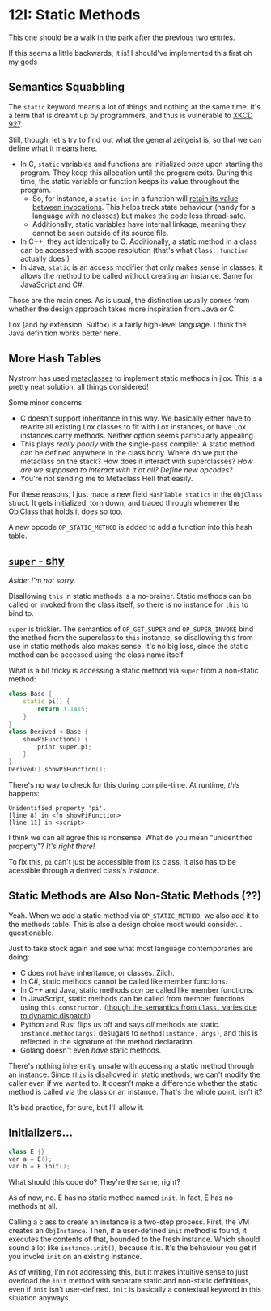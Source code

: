 # 12I: Static Methods

This one should be a walk in the park after the previous two entries.

If this seems a little backwards, it is! I should've implemented this first oh my gods

## Semantics Squabbling

The `static` keyword means a lot of things and nothing at the same time. It's a term that is dreamt up by programmers, and thus is vulnerable to [XKCD 927](https://xkcd.com/927/).

Still, though, let's try to find out what the general zeitgeist is, so that we can define what it means here.

- In C, `static` variables and functions are initialized *once* upon starting the program. They keep this allocation until the program exits. During this time, the static variable or function keeps its value throughout the program.
  - So, for instance, a `static int` in a function will [retain its value between invocations](https://stackoverflow.com/questions/572547/what-does-static-mean-in-c). This helps track state behaviour (handy for a language with no classes) but makes the code less thread-safe.
  - Additionally, static variables have internal linkage, meaning they cannot be seen outside of its source file.
- In C++, they act identically to C. Additionally, a static method in a class can be accessed with scope resolution (that's what `Class::function` actually does!)
- In Java, `static` is an access modifier that only makes sense in classes: it allows the method to be called without creating an instance. Same for JavaScript and C#.

Those are the main ones. As is usual, the distinction usually comes from whether the design approach takes more inspiration from Java or C.

Lox (and by extension, Sulfox) is a fairly high-level language. I think the Java definition works better here.

## More Hash Tables

Nystrom has used [metaclasses](https://github.com/munificent/craftinginterpreters/blob/master/note/answers/chapter12_classes.md) to implement static methods in jlox. This is a pretty neat solution, all things considered!

Some minor concerns:

- C doesn't support inheritance in this way. We basically either have to rewrite all existing Lox classes to fit with Lox instances, or have Lox instances carry methods. Neither option seems particularly appealing.
- This plays *really poorly* with the single-pass compiler. A static method can be defined anywhere in the class body. Where do we put the metaclass on the stack? How does it interact with superclasses? *How are we supposed to interact with it at all? Define new opcodes?*
- You're not sending me to Metaclass Hell that easily.

For these reasons, I just made a new field `HashTable statics` in the `ObjClass` struct. It gets initialized, torn down, and traced through whenever the ObjClass that holds it does so too.

A new opcode `OP_STATIC_METHOD` is added to add a function into this hash table.

## [`super` - shy](https://youtu.be/ArmDp-zijuc?t=40)

*Aside: I'm not sorry.*

Disallowing `this` in static methods is a no-brainer. Static methods can be called or invoked from the class itself, so there is no instance for `this` to bind to.

`super` is trickier. The semantics of `OP_GET_SUPER` and `OP_SUPER_INVOKE` bind the method from the superclass to `this` instance, so disallowing this from use in static methods also makes sense. It's no big loss, since the static method can be accessed using the class name itself.

What is a bit tricky is accessing a static method via `super` from a non-static method:

```c++
class Base {
    static pi() {
        return 3.1415;
    }
}
class Derived < Base {
    showPiFunction() {
        print super.pi;
    }
}
Derived().showPiFunction();
```

There's no way to check for this during compile-time. At runtime, *this* happens:

```
Unidentified property 'pi'.
[line 8] in <fn showPiFunction>
[line 11] in <script>
```

I think we can all agree this is nonsense. What do you mean "unidentified property"? *It's right there!*

To fix this, `pi` can't just be accessible from its class. It also has to be acessible through a derived class's *instance*.

## Static Methods are Also Non-Static Methods (??)

Yeah. When we add a static method via `OP_STATIC_METHOD`, we also add it to the methods table. This is also a design choice most would consider... questionable.

Just to take stock again and see what most language contemporaries are doing:

- C does not have inheritance, or classes. Zilch.
- In C#, static methods cannot be called like member functions.
- In C++ and Java, static methods *can* be called like member functions.
- In JavaScript, static methods can be called from member functions using `this.constructor.` ([though the semantics from `Class.` varies due to dynamic dispatch](https://stackoverflow.com/questions/28627908/call-static-methods-from-regular-es6-class-methods))
- Python and Rust flips us off and says *all* methods are static. `instance.method(args)` desugars to `method(instance, args)`, and this is reflected in the signature of the method declaration.
- Golang doesn't even *have* static methods.

There's nothing inherently unsafe with accessing a static method through an instance. Since `this` is disallowed in static methods, we can't modify the caller even if we wanted to. It doesn't make a difference whether the static method is called via the class or an instance. That's the whole point, isn't it?

It's bad practice, for sure, but I'll allow it.

## Initializers...

```c++
class E {}
var a = E();
var b = E.init();
```

What should this code do? They're the same, right?

As of now, no. E has no static method named `init`. In fact, E has no methods at all.

Calling a class to create an instance is a two-step process. First, the VM creates an `ObjInstance`. Then, if a user-defined `init` method is found, it executes the contents of that, bounded to the fresh instance. Which should sound a lot like `instance.init()`, because it is. It's the behaviour you get if you invoke `init` on an existing instance.

As of writing, I'm not addressing this, but it makes intuitive sense to just overload the `init` method with separate static and non-static definitions, even if `init` isn't user-defined. `init` is basically a contextual keyword in this situation anyways.